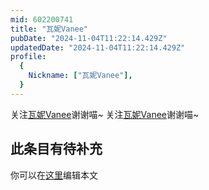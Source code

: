 ```yaml
---
mid: 602200741
title: "瓦妮Vanee"
pubDate: "2024-11-04T11:22:14.429Z"
updatedDate: "2024-11-04T11:22:14.429Z"
profile:
  {
    Nickname: ["瓦妮Vanee"],
  }
---
```


关注[瓦妮Vanee](https://space.bilibili.com/602200741)谢谢喵~ 关注[瓦妮Vanee](https://space.bilibili.com/602200741)谢谢喵~

## 此条目有待补充
你可以在[这里](https://github.com/Yuhanawa/VTuber.ICU-Content/edit/master/v/瓦妮Vanee/index.md)编辑本文
